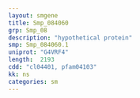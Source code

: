 ```yaml
---
layout: smgene
title: Smp_084060
grp: Smp_08
description: "hypothetical protein"
smp: Smp_084060.1
uniprot: "G4VRF4"
length:  2193
cdd: "cl04401, pfam04103"
kk: ns
categories: sm
---
```

